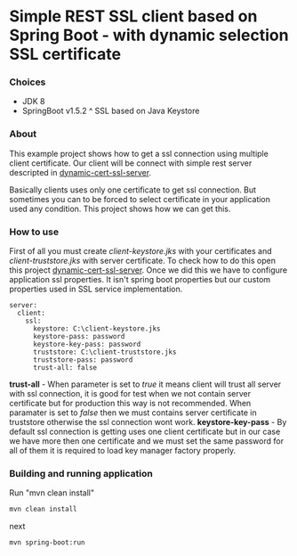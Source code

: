 # Simple REST SSL client based on Spring Boot - with dynamic selection SSL certificate 

### Choices
* JDK 8
* SpringBoot v1.5.2
^ SSL based on Java Keystore

### About
This example project shows how to get a ssl connection using multiple client certificate.
Our client will be connect with simple rest server descripted in [dynamic-cert-ssl-server](https://ub.com/dalgim/dynamic-cert-ssl-server).

Basically clients uses only one certificate to get ssl connection. But sometimes you can to be forced to select certificate in your application used any condition.
This project shows how we can get this. 

### How to use
First of all you must create _client-keystore.jks_ with your certificates and _client-truststore.jks_ with server certificate.
To check how to do this open this project [dynamic-cert-ssl-server](https://ub.com/dalgim/dynamic-cert-ssl-server).
Once we did this we have to configure application ssl properties. It isn't spring boot properties but our custom properties used in SSL service implementation.

```properties
server:  
  client:
    ssl:
      keystore: C:\client-keystore.jks 
      keystore-pass: password 
      keystore-key-pass: password 
      truststore: C:\client-truststore.jks
      truststore-pass: password
      trust-all: false
```

**trust-all** - When parameter is set to *true* it means client will trust all server with ssl connection, it is good for test when we not contain server certificate but for production this way is not recommended.
 When paramater is set to *false* then we must contains server certificate in truststore otherwise the ssl connection wont work.
**keystore-key-pass** - By default ssl connection is getting uses one client certificate but in our case we have more then one certificate and we must set the same password for all of them it is required to load key manager factory properly.

### Building and running application

Run "mvn clean install"
```sh
mvn clean install
```
next
```sh
mvn spring-boot:run
```